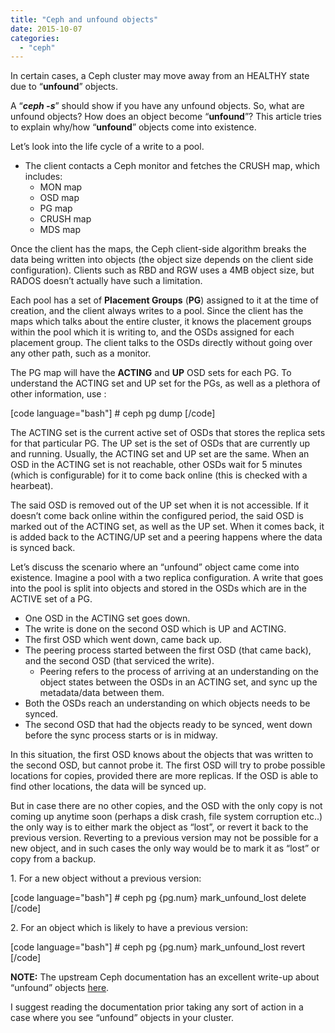 ```yaml
---
title: "Ceph and unfound objects"
date: 2015-10-07
categories:
  - "ceph"
---
```

<!--more-->
In certain cases, a Ceph cluster may move away from an HEALTHY state due to “**unfound**” objects.

A “**_ceph -s_**” should show if you have any unfound objects. So, what are unfound objects? How does an object become “**unfound**”? This article tries to explain why/how “**unfound**” objects come into existence.

Let’s look into the life cycle of a write to a pool.

- The client contacts a Ceph monitor and fetches the CRUSH map, which includes:
  - MON map
  - OSD map
  - PG map
  - CRUSH map
  - MDS map

Once the client has the maps, the Ceph client-side algorithm breaks the data being written into objects (the object size depends on the client side configuration). Clients such as RBD and RGW uses a 4MB object size, but RADOS doesn’t actually have such a limitation.

Each pool has a set of **Placement Groups** (**PG**) assigned to it at the time of creation, and the client always writes to a pool. Since the client has the maps which talks about the entire cluster, it knows the placement groups within the pool which it is writing to, and the OSDs assigned for each placement group. The client talks to the OSDs directly without going over any other path, such as a monitor.

The PG map will have the **ACTING** and **UP** OSD sets for each PG. To understand the ACTING set and UP set for the PGs, as well as a plethora of other information, use :

\[code language="bash"\] # ceph pg dump \[/code\]

The ACTING set is the current active set of OSDs that stores the replica sets for that particular PG. The UP set is the set of OSDs that are currently up and running. Usually, the ACTING set and UP set are the same. When an OSD in the ACTING set is not reachable, other OSDs wait for 5 minutes (which is configurable) for it to come back online (this is checked with a hearbeat).

The said OSD is removed out of the UP set when it is not accessible. If it doesn’t come back online within the configured period, the said OSD is marked out of the ACTING set, as well as the UP set. When it comes back, it is added back to the ACTING/UP set and a peering happens where the data is synced back.

Let’s discuss the scenario where an “unfound” object came come into existence. Imagine a pool with a two replica configuration. A write that goes into the pool is split into objects and stored in the OSDs which are in the ACTIVE set of a PG.

- One OSD in the ACTING set goes down.
- The write is done on the second OSD which is UP and ACTING.
- The first OSD which went down, came back up.
- The peering process started between the first OSD (that came back), and the second OSD (that serviced the write).
  - Peering refers to the process of arriving at an understanding on the object states between the OSDs in an ACTING set, and sync up the metadata/data between them.
- Both the OSDs reach an understanding on which objects needs to be synced.
- The second OSD that had the objects ready to be synced, went down before the sync process starts or is in midway.

In this situation, the first OSD knows about the objects that was written to the second OSD, but cannot probe it. The first OSD will try to probe possible locations for copies, provided there are more replicas. If the OSD is able to find other locations, the data will be synced up.

But in case there are no other copies, and the OSD with the only copy is not coming up anytime soon (perhaps a disk crash, file system corruption etc..) the only way is to either mark the object as “lost”, or revert it back to the previous version. Reverting to a previous version may not be possible for a new object, and in such cases the only way would be to mark it as “lost” or copy from a backup.

1\. For a new object without a previous version:

\[code language="bash"\] # ceph pg {pg.num} mark\_unfound\_lost delete \[/code\]

2\. For an object which is likely to have a previous version:

\[code language="bash"\] # ceph pg {pg.num} mark\_unfound\_lost revert \[/code\]

**NOTE:** The upstream Ceph documentation has an excellent write-up about “unfound” objects [here](http://docs.ceph.com/docs/master/rados/troubleshooting/troubleshooting-pg/#unfound-objects).

I suggest reading the documentation prior taking any sort of action in a case where you see “unfound” objects in your cluster.
